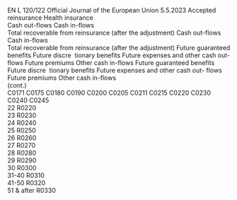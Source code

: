EN  L 120/122 Official Journal of the European Union 5.5.2023
 Accepted reinsurance  Health insurance  
Cash out-flows  Cash in-flows  
Total 
recoverable 
from 
reinsurance 
(after the 
adjustment)  Cash out-flows  Cash in-flows  
Total 
recoverable 
from 
reinsurance 
(after the 
adjustment)  Future 
guaranteed 
benefits  Future 
discre ­
tionary 
benefits  Future 
expenses 
and other 
cash out- 
flows  Future 
premiums  Other cash 
in-flows  Future 
guaranteed 
benefits  Future 
discre ­
tionary 
benefits  Future 
expenses 
and other 
cash out- 
flows  Future 
premiums  Other cash 
in-flows  
(cont.)  
C0171  C0175  C0180  C0190  C0200  C0205  C0211  C0215  C0220  C0230  C0240  C0245  
22  R0220  
23  R0230  
24  R0240  
25  R0250  
26  R0260  
27  R0270  
28  R0280  
29  R0290  
30  R0300  
31-40  R0310  
41-50  R0320  
51 & after  R0330